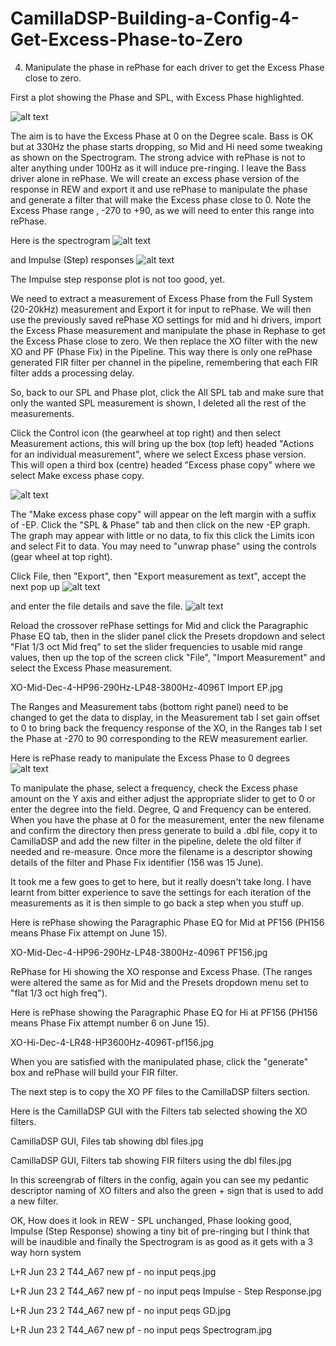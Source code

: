 # CamillaDSP-Building-a-Config-4-Get-Excess-Phase-to-Zero
4. Manipulate the phase in rePhase for each driver to get the Excess Phase close to zero.

First a plot showing the Phase and SPL, with Excess Phase highlighted.

![alt text](<Images/Jun 15 3 T31A FS Gains Biquads XOs Delays XS phase.mdat.jpg>)

The aim is to have the Excess Phase at 0 on the Degree scale. Bass is OK but at 330Hz the phase starts dropping, so Mid and Hi need some tweaking as shown on the Spectrogram. The strong advice with rePhase is not to alter anything under 100Hz as it will induce pre-ringing. I leave the Bass driver alone in rePhase. We will create an excess phase version of the response in REW and export it and use rePhase to manipulate the phase and generate a filter that will make the Excess phase close to 0. Note the Excess Phase range , -270 to +90, as we will need to enter this range into rePhase.

Here is the spectrogram 
![alt text](<Images/Jun 15 3 T31A FS Gains Biquads XOs Delays.mdat Spectrogram.jpg>)
 
and Impulse (Step) responses
![alt text](<Images/Jun 15 3 T31A FS Gains Biquads XOs Delays.mdat Impulse Step Response.jpg>)

The Impulse step response plot is not too good, yet.

We need to extract a measurement of Excess Phase from the Full System (20-20kHz) measurement and Export it for input to rePhase. We will then use the previously saved rePhase XO settings for mid and hi drivers, import the Excess Phase measurement and manipulate the phase in Rephase to get the Excess Phase close to zero. We then replace the XO filter with the new XO and PF (Phase Fix) in the Pipeline. This way there is only one rePhase generated FIR filter per channel in the pipeline, remembering that each FIR filter adds a processing delay. 

So, back to our SPL and Phase plot, click the All SPL tab and make sure that only the wanted SPL measurement is shown, I deleted all the rest of the measurements.

Click the Control icon (the gearwheel at top right) and then select Measurement actions, this will bring up the box (top left) headed "Actions for an individual measurement", where we select Excess phase version. This will open a third box (centre) headed "Excess phase copy" where we select Make excess phase copy. 

![alt text](<Images/Jun 15 3 T31A All SPL Make excess phase copy.jpg>)

The "Make excess phase copy" will appear on the left margin with a suffix of -EP.  Click the "SPL & Phase" tab and then click on the new -EP graph. The graph may appear with little or no data, to fix this click the Limits icon and select Fit to data. You may need to "unwrap phase" using the controls (gear wheel at top right). 

Click File, then "Export", then "Export measurement as text", accept the next pop up 
![alt text](<Images/Jun 15 3 T31A Export Excess Phase.jpg>)

and enter the file details and save the file.
![alt text](<Images/Jun 15 3 T31A Save Export Excess Phase.jpg>)


Reload the crossover rePhase settings for Mid and click the Paragraphic Phase EQ tab, then in the slider panel click the Presets dropdown and select "Flat 1/3 oct Mid freq" to set the slider frequencies to usable mid range values, then up the top of the screen click "File", "Import Measurement" and select the Excess Phase measurement.

 XO-Mid-Dec-4-HP96-290Hz-LP48-3800Hz-4096T Import EP.jpg

The Ranges and Measurement tabs (bottom right panel) need to be changed to get the data to display, in the Measurement tab I set gain offset to 0 to bring back the frequency response of the XO, in the Ranges tab I set the Phase at -270 to 90 corresponding to the REW measurement earlier.

Here is rePhase ready to manipulate the Excess Phase to 0 degrees
![alt text](<Images/XO-Mid-Dec-4-HP96-290Hz-LP48-3800Hz-4096T Excess Phase imported.jpg>)


To manipulate the phase, select a frequency, check the Excess phase amount on the Y axis and either adjust the appropriate slider to get to 0 or enter the degree into the field. Degree, Q and Frequency can be entered. When you have the phase at 0 for the measurement, enter the new filename and confirm the directory then press generate to build a .dbl file, copy it to CamillaDSP and add the new filter in the pipeline, delete the old filter if needed and re-measure. Once more the filename is a descriptor showing details of the filter and Phase Fix identifier (156 was 15 June).

It took me a few goes to get to here, but it really doesn't take long. I have learnt from bitter experience to save the settings for each iteration of the measurements as it is then simple to go back a step when you stuff up.

Here is rePhase showing the Paragraphic Phase EQ for Mid at PF156 (PH156 means Phase Fix attempt on June 15).

 XO-Mid-Dec-4-HP96-290Hz-LP48-3800Hz-4096T PF156.jpg


RePhase for Hi showing the XO response and Excess Phase. (The ranges were altered the same as for Mid and the Presets dropdown menu set to "flat 1/3 oct high freq").


Here is rePhase showing the Paragraphic Phase EQ for Hi at PF156 (PH156 means Phase Fix attempt number 6 on June 15).

 XO-Hi-Dec-4-LR48-HP3600Hz-4096T-pf156.jpg

When you are satisfied with the manipulated phase, click the "generate" box and rePhase will build your FIR filter.

The next step is to copy the XO PF files to  the CamillaDSP filters section.

Here is the CamillaDSP GUI with the Filters tab selected showing the XO filters.
 
CamillaDSP GUI, Files tab showing dbl files.jpg

 CamillaDSP GUI, Filters tab showing FIR filters using the dbl files.jpg

In this screengrab of filters in the config, again you can see my pedantic descriptor naming of XO filters and also the green + sign that is used to add a new filter.

OK, How does it look in REW - SPL unchanged, Phase looking good, Impulse (Step Response) showing a tiny bit of pre-ringing but I think that will be inaudible and finally the Spectrogram is as good as it gets with a 3 way horn system

 L+R Jun 23 2 T44_A67 new pf - no input peqs.jpg


 L+R Jun 23 2 T44_A67 new pf - no input peqs Impulse - Step Response.jpg


 L+R Jun 23 2 T44_A67 new pf - no input peqs GD.jpg


 L+R Jun 23 2 T44_A67 new pf - no input peqs Spectrogram.jpg
